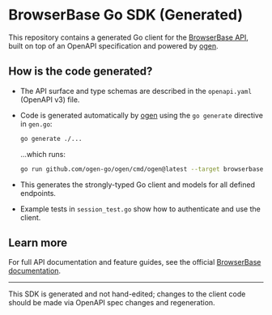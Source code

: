 # BrowserBase Go SDK (Generated)

This repository contains a generated Go client for the [BrowserBase API](https://docs.browserbase.com/), built on top of an OpenAPI specification and powered by [ogen](https://github.com/ogen-go/ogen).

## How is the code generated?

- The API surface and type schemas are described in the `openapi.yaml` (OpenAPI v3) file.
- Code is generated automatically by [ogen](https://github.com/ogen-go/ogen) using the `go generate` directive in `gen.go`:

    ```sh
    go generate ./...
    ```
    ...which runs:
    ```sh
    go run github.com/ogen-go/ogen/cmd/ogen@latest --target browserbase --clean openapi.yaml
    ```
  
- This generates the strongly-typed Go client and models for all defined endpoints.
- Example tests in `session_test.go` show how to authenticate and use the client.

## Learn more

For full API documentation and feature guides, see the official [BrowserBase documentation](https://docs.browserbase.com/).

---
This SDK is generated and not hand-edited; changes to the client code should be made via OpenAPI spec changes and regeneration.
